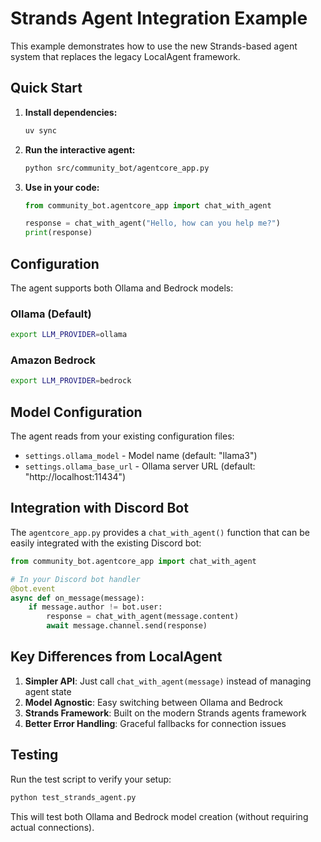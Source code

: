 # Strands Agent Integration Example

This example demonstrates how to use the new Strands-based agent system that replaces the legacy LocalAgent framework.

## Quick Start

1. **Install dependencies:**
   ```bash
   uv sync
   ```

2. **Run the interactive agent:**
   ```bash
   python src/community_bot/agentcore_app.py
   ```

3. **Use in your code:**
   ```python
   from community_bot.agentcore_app import chat_with_agent
   
   response = chat_with_agent("Hello, how can you help me?")
   print(response)
   ```

## Configuration

The agent supports both Ollama and Bedrock models:

### Ollama (Default)
```bash
export LLM_PROVIDER=ollama
```

### Amazon Bedrock
```bash
export LLM_PROVIDER=bedrock
```

## Model Configuration

The agent reads from your existing configuration files:
- `settings.ollama_model` - Model name (default: "llama3")
- `settings.ollama_base_url` - Ollama server URL (default: "http://localhost:11434")

## Integration with Discord Bot

The `agentcore_app.py` provides a `chat_with_agent()` function that can be easily integrated with the existing Discord bot:

```python
from community_bot.agentcore_app import chat_with_agent

# In your Discord bot handler
@bot.event
async def on_message(message):
    if message.author != bot.user:
        response = chat_with_agent(message.content)
        await message.channel.send(response)
```

## Key Differences from LocalAgent

1. **Simpler API**: Just call `chat_with_agent(message)` instead of managing agent state
2. **Model Agnostic**: Easy switching between Ollama and Bedrock
3. **Strands Framework**: Built on the modern Strands agents framework
4. **Better Error Handling**: Graceful fallbacks for connection issues

## Testing

Run the test script to verify your setup:

```bash
python test_strands_agent.py
```

This will test both Ollama and Bedrock model creation (without requiring actual connections).